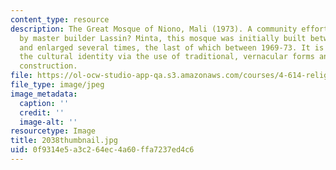 ```yaml
---
content_type: resource
description: The Great Mosque of Niono, Mali (1973). A community effort, supervised
  by master builder Lassin? Minta, this mosque was initially built between 1945-48
  and enlarged several times, the last of which between 1969-73. It is seen as conserving
  the cultural identity via the use of traditional, vernacular forms and methods of
  construction.
file: https://ol-ocw-studio-app-qa.s3.amazonaws.com/courses/4-614-religious-architecture-and-islamic-cultures-fall-2002/0f9314e5a3c264ec4a60ffa7237ed4c6_2038thumbnail.jpg
file_type: image/jpeg
image_metadata:
  caption: ''
  credit: ''
  image-alt: ''
resourcetype: Image
title: 2038thumbnail.jpg
uid: 0f9314e5-a3c2-64ec-4a60-ffa7237ed4c6
---
```

